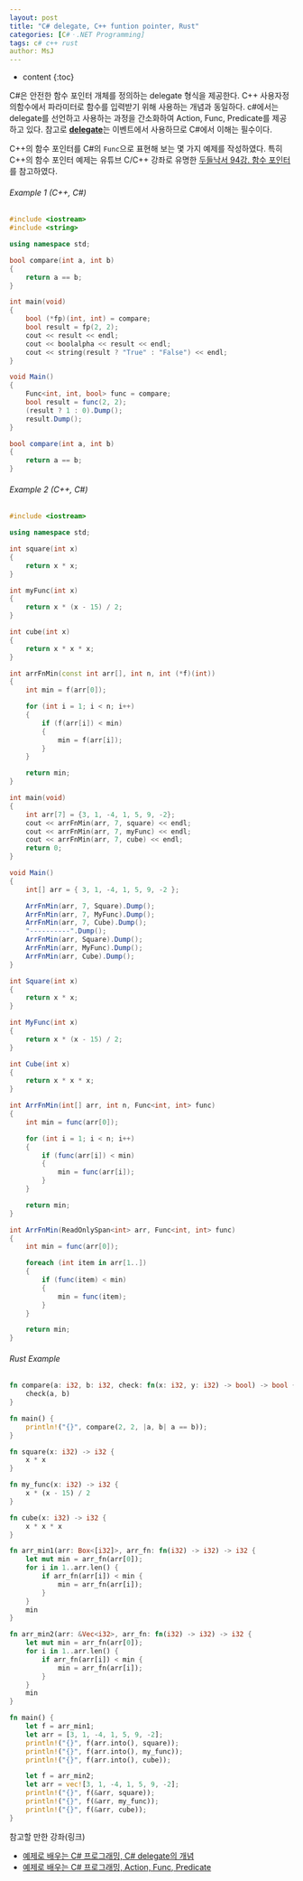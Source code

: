 ```yaml
---
layout: post
title: "C# delegate, C++ funtion pointer, Rust"
categories: [C#ㆍ.NET Programming]
tags: c# c++ rust
author: MsJ
---
```


* content
{:toc}

C#은 안전한 함수 포인터 개체를 정의하는 delegate 형식을 제공한다. C++ 사용자정의함수에서 파라미터로 함수를 입력받기 위해 사용하는 개념과 동일하다. c#에서는 delegate를 선언하고 사용하는 과정을 간소화하여 Action, Func, Predicate를 제공하고 있다. 참고로 [**delegate**](https://learn.microsoft.com/en-us/dotnet/csharp/programming-guide/delegates/)는 이벤트에서 사용하므로 C#에서 이해는 필수이다.

C++의 함수 포인터를 C#의 `Func`으로 표현해 보는 몇 가지 예제를 작성하였다. 특히 C++의 함수 포인터 예제는 유튜브 C/C++ 강좌로 유명한 [두들낙서 94강. 함수 포인터](https://www.youtube.com/watch?v=1S4gGCx0syc)를 참고하였다.

###### Example 1 (C++, C#)

```cpp
#include <iostream>
#include <string>

using namespace std;

bool compare(int a, int b)
{
    return a == b;
}

int main(void)
{
    bool (*fp)(int, int) = compare;
    bool result = fp(2, 2);
    cout << result << endl;
    cout << boolalpha << result << endl;
    cout << string(result ? "True" : "False") << endl;
}
```

```cs
void Main()
{
    Func<int, int, bool> func = compare;
    bool result = func(2, 2);
    (result ? 1 : 0).Dump();
    result.Dump();
}

bool compare(int a, int b)
{
    return a == b;
}
```





###### Example 2 (C++, C#)

```cpp
#include <iostream>

using namespace std;

int square(int x)
{
    return x * x;
}

int myFunc(int x)
{
    return x * (x - 15) / 2;
}

int cube(int x)
{
    return x * x * x;
}

int arrFnMin(const int arr[], int n, int (*f)(int))
{
    int min = f(arr[0]);

    for (int i = 1; i < n; i++)
    {
        if (f(arr[i]) < min)
        {
            min = f(arr[i]);
        }
    }

    return min;
}

int main(void)
{
    int arr[7] = {3, 1, -4, 1, 5, 9, -2};
    cout << arrFnMin(arr, 7, square) << endl;
    cout << arrFnMin(arr, 7, myFunc) << endl;
    cout << arrFnMin(arr, 7, cube) << endl;
    return 0;
}
```

```cs
void Main()
{
    int[] arr = { 3, 1, -4, 1, 5, 9, -2 };

    ArrFnMin(arr, 7, Square).Dump();
    ArrFnMin(arr, 7, MyFunc).Dump();
    ArrFnMin(arr, 7, Cube).Dump();
    "----------".Dump();
    ArrFnMin(arr, Square).Dump();
    ArrFnMin(arr, MyFunc).Dump();
    ArrFnMin(arr, Cube).Dump();
}

int Square(int x)
{
    return x * x;
}

int MyFunc(int x)
{
    return x * (x - 15) / 2;
}

int Cube(int x)
{
    return x * x * x;
}

int ArrFnMin(int[] arr, int n, Func<int, int> func)
{
    int min = func(arr[0]);

    for (int i = 1; i < n; i++)
    {
        if (func(arr[i]) < min)
        {
            min = func(arr[i]);
        }
    }

    return min;
}

int ArrFnMin(ReadOnlySpan<int> arr, Func<int, int> func)
{
    int min = func(arr[0]);

    foreach (int item in arr[1..])
    {
        if (func(item) < min)
        {
            min = func(item);
        }
    }

    return min;
}
```

###### Rust Example

```rust
fn compare(a: i32, b: i32, check: fn(x: i32, y: i32) -> bool) -> bool {
    check(a, b)
}

fn main() {
    println!("{}", compare(2, 2, |a, b| a == b));
}
```

```rust
fn square(x: i32) -> i32 {
    x * x
}

fn my_func(x: i32) -> i32 {
    x * (x - 15) / 2
}

fn cube(x: i32) -> i32 {
    x * x * x
}

fn arr_min1(arr: Box<[i32]>, arr_fn: fn(i32) -> i32) -> i32 {
    let mut min = arr_fn(arr[0]);
    for i in 1..arr.len() {
        if arr_fn(arr[i]) < min {
            min = arr_fn(arr[i]);
        }
    }
    min
}

fn arr_min2(arr: &Vec<i32>, arr_fn: fn(i32) -> i32) -> i32 {
    let mut min = arr_fn(arr[0]);
    for i in 1..arr.len() {
        if arr_fn(arr[i]) < min {
            min = arr_fn(arr[i]);
        }
    }
    min
}

fn main() {
    let f = arr_min1;
    let arr = [3, 1, -4, 1, 5, 9, -2];
    println!("{}", f(arr.into(), square));
    println!("{}", f(arr.into(), my_func));
    println!("{}", f(arr.into(), cube));

    let f = arr_min2;
    let arr = vec![3, 1, -4, 1, 5, 9, -2];
    println!("{}", f(&arr, square));
    println!("{}", f(&arr, my_func));
    println!("{}", f(&arr, cube));
}
```

참고할 만한 강좌(링크)
* [예제로 배우는 C# 프로그래밍, C# delegate의 개념](https://www.csharpstudy.com/CSharp/CSharp-delegate.aspx)
* [예제로 배우는 C# 프로그래밍, Action, Func, Predicate](https://www.csharpstudy.com/Tip/Tip-Func.aspx)
